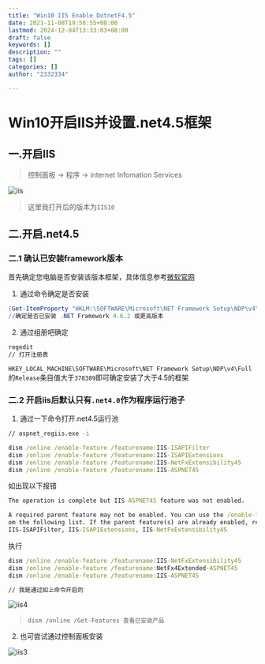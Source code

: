 ```yaml
---
title: "Win10 IIS Enable DotnetF4.5"
date: 2021-11-08T19:58:55+08:00
lastmod: 2024-12-04T13:33:03+08:00
draft: false
keywords: []
description: ""
tags: []
categories: []
author: "2332334"

---
```

<!--more-->

# Win10开启IIS并设置.net4.5框架

## 一.开启IIS

> 控制面板 -> 程序 -> internet Infomation Services

![iis](../../img/iis.png)

> 这里我打开后的版本为`IIS10`

## 二.开启.net4.5

### 二.1 确认已安装framework版本

首先确定您电脑是否安装该版本框架，具体信息参考[微软官网](https://learn.microsoft.com/zh-cn/dotnet/framework/migration-guide/how-to-determine-which-versions-are-installed)

1. 通过命令确定是否安装

```powershell
(Get-ItemProperty "HKLM:\SOFTWARE\Microsoft\NET Framework Setup\NDP\v4\Full").Release -ge 394802
//确定是否已安装 .NET Framework 4.6.2 或更高版本
```

2. 通过组册吧确定

```cmd
regedit
// 打开注册表
```

`HKEY_LOCAL_MACHINE\SOFTWARE\Microsoft\NET Framework Setup\NDP\v4\Full`的`Release`条目值大于`378389`即可确定安装了大于4.5的框架

### 二.2 开启iis后默认只有`.net4.0`作为程序运行池子

1. 通过一下命令打开.net4.5运行池

```cmd
// aspnet_regiis.exe -i

dism /online /enable-feature /featurename:IIS-ISAPIFilter
dism /online /enable-feature /featurename:IIS-ISAPIExtensions
dism /online /enable-feature /featurename:IIS-NetFxExtensibility45
dism /online /enable-feature /featurename:IIS-ASPNET45
```

如出现以下报错

```cmd
The operation is complete but IIS-ASPNET45 feature was not enabled.

A required parent feature may not be enabled. You can use the /enable-feature /all option to automatically enable each parent feature fr
om the following list. If the parent feature(s) are already enabled, refer to the log file for further diagnostics.                     
IIS-ISAPIFilter, IIS-ISAPIExtensions, IIS-NetFxExtensibility45
```

执行

```cmd
dism /online /enable-feature /featurename:IIS-NetFxExtensibility45
dism /online /enable-feature /featurename:NetFx4Extended-ASPNET45
dism /online /enable-feature /featurename:IIS-ASPNET45

// 我是通过如上命令开启的
```

![iis4](../../img/iis4.png)

> `dism /online /Get-Features 查看已安装产品`

2. 也可尝试通过控制面板安装

![iis3](../../img/iis3.png)


